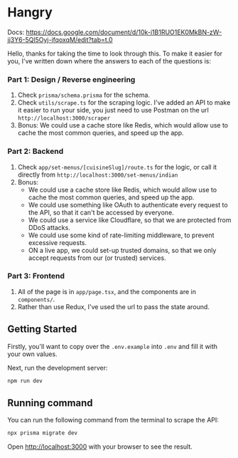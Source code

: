 # Hangry

Docs: https://docs.google.com/document/d/10k-i1B1RUO1EK0MkBN-zW-jj3Y6-5Ql5Oyj-jfqoxqM/edit?tab=t.0

Hello, thanks for taking the time to look through this. To make it easier for you, I've written down where the answers to each of the questions is:

### Part 1: Design / Reverse engineering

1. Check `prisma/schema.prisma` for the schema.
2. Check `utils/scrape.ts` for the scraping logic. I've added an API to make it easier to run your side, you just need to use Postman on the url `http://localhost:3000/scraper`
3. Bonus: We could use a cache store like Redis, which would allow use to cache the most common queries, and speed up the app.

### Part 2: Backend

1. Check `app/set-menus/[cuisineSlug]/route.ts` for the logic, or call it directly from `http://localhost:3000/set-menus/indian`
2. Bonus:
   - We could use a cache store like Redis, which would allow use to cache the most common queries, and speed up the app.
   - We could use something like OAuth to authenticate every request to the API, so that it can't be accessed by everyone.
   - We could use a service like Cloudflare, so that we are protected from DDoS attacks.
   - We could use some kind of rate-limiting middleware, to prevent excessive requests.
   - ON a live app, we could set-up trusted domains, so that we only accept requests from our (or trusted) services.

### Part 3: Frontend

1. All of the page is in `app/page.tsx`, and the components are in `components/`.
2. Rather than use Redux, I've used the url to pass the state around.

## Getting Started

Firstly, you'll want to copy over the `.env.example` into `.env` and fill it with your own values.

Next, run the development server:

```bash
npm run dev
```

## Running command

You can run the following command from the terminal to scrape the API:

```bash
npx prisma migrate dev
```

Open [http://localhost:3000](http://localhost:3000) with your browser to see the result.
